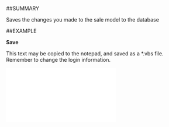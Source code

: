 

##SUMMARY

Saves the changes you made to the sale model to the database


##EXAMPLE

**Save**

This text may be copied to the notepad, and saved as a *.vbs file. Remember to change the login information.

![](../../Examples/vbs/SOSale.Save.vbs.txt)





